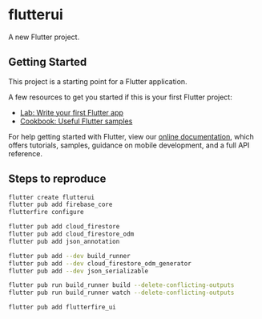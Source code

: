 # flutterui

A new Flutter project.

## Getting Started

This project is a starting point for a Flutter application.

A few resources to get you started if this is your first Flutter project:

- [Lab: Write your first Flutter app](https://flutter.dev/docs/get-started/codelab)
- [Cookbook: Useful Flutter samples](https://flutter.dev/docs/cookbook)

For help getting started with Flutter, view our
[online documentation](https://flutter.dev/docs), which offers tutorials,
samples, guidance on mobile development, and a full API reference.

## Steps to reproduce

```bash
flutter create flutterui
flutter pub add firebase_core
flutterfire configure

flutter pub add cloud_firestore
flutter pub add cloud_firestore_odm
flutter pub add json_annotation

flutter pub add --dev build_runner
flutter pub add --dev cloud_firestore_odm_generator
flutter pub add --dev json_serializable

flutter pub run build_runner build --delete-conflicting-outputs
flutter pub run build_runner watch --delete-conflicting-outputs

flutter pub add flutterfire_ui
```